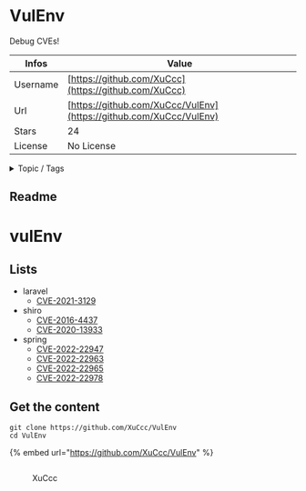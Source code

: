# VulEnv

Debug CVEs!

| Infos    | Value                                                              |
| -------- | -------------------------------------------------------------------|
| Username | [https://github.com/XuCcc](https://github.com/XuCcc) |
| Url      | [https://github.com/XuCcc/VulEnv](https://github.com/XuCcc/VulEnv)                                               |
| Stars    | 24                                                          |
| License  | No License                                                        |

<details>

<summary>Topic / Tags</summary>

* cve-2016-4437* cve-2022-22947* cve-2022-22963* cve-2022-22965

</details>

## Readme

# vulEnv

## Lists

- laravel
    - [CVE-2021-3129](laravel/cve_2021_3129/README.md)
- shiro
    - [CVE-2016-4437](shiro/cve_2016_4437/README.md)
    - [CVE-2020-13933](shiro/cve_2020_13933/README.md)
- spring
    - [CVE-2022-22947](springboot/cve_2022_22947/README.md)
    - [CVE-2022-22963](springboot/cve_2022_22963/README.md)
    - [CVE-2022-22965](springboot/cve_2022_22965/README.md)
    - [CVE-2022-22978](springboot/cve_2022_22978/README.md)


## Get the content

```
git clone https://github.com/XuCcc/VulEnv
cd VulEnv
```

{% embed url="https://github.com/XuCcc/VulEnv" %}

<figure><img src="https://avatars.githubusercontent.com/u/18616776?v=4" alt=""><figcaption><p>XuCcc</p></figcaption></figure>
